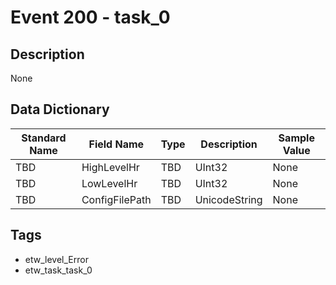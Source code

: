 # Event 200 - task_0

## Description
None

## Data Dictionary
|Standard Name|Field Name|Type|Description|Sample Value|
|---|---|---|---|---|
|TBD|HighLevelHr|TBD|UInt32|None|None|
|TBD|LowLevelHr|TBD|UInt32|None|None|
|TBD|ConfigFilePath|TBD|UnicodeString|None|None|

## Tags
* etw_level_Error
* etw_task_task_0